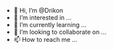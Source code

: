 - 👀 Hi, I’m @Drikon
- 👀 I’m interested in ...
- 🌱 I’m currently learning ...
- 💞️ I’m looking to collaborate on ...
- 📫 How to reach me ...

<!---
Drikon/Drikon is a ✨ special ✨ repository because its `README.md` (this file) appears on your GitHub profile.
You can click the Preview link to take a look at your changes.
--->
